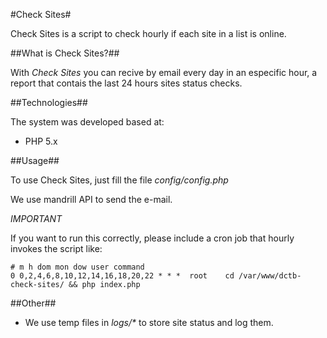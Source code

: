 #Check Sites#

Check Sites is a script to check hourly if each site in a list is online.

##What is Check Sites?##

With _Check Sites_ you can recive by email every day in an especific hour, a report that contais the last 24 hours sites status checks.

##Technologies##

The system was developed based at:

* PHP 5.x

##Usage##

To use Check Sites, just fill the file _config/config.php_

We use mandrill API to send the e-mail.

*IMPORTANT*

If you want to run this correctly, please include a cron job that hourly invokes the script like:

```
# m h dom mon dow user command
0 0,2,4,6,8,10,12,14,16,18,20,22 * * *	root	cd /var/www/dctb-check-sites/ && php index.php
```

##Other##

* We use temp files in _logs/*_ to store site status and log them.